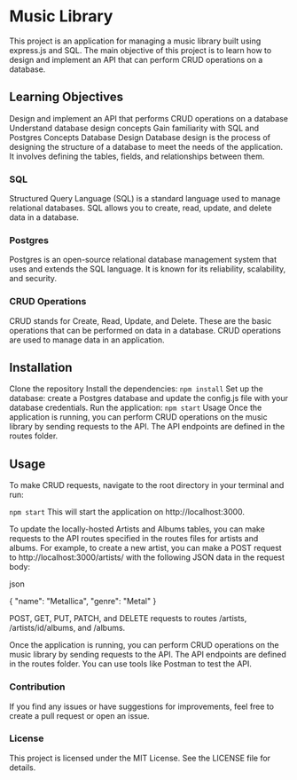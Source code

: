 # Music Library

This project is an application for managing a music library built using express.js and SQL. The main objective of this project is to learn how to design and implement an API that can perform CRUD operations on a database.

## Learning Objectives

Design and implement an API that performs CRUD operations on a database
Understand database design concepts
Gain familiarity with SQL and Postgres
Concepts
Database Design
Database design is the process of designing the structure of a database to meet the needs of the application. It involves defining the tables, fields, and relationships between them.

### SQL

Structured Query Language (SQL) is a standard language used to manage relational databases. SQL allows you to create, read, update, and delete data in a database.

### Postgres

Postgres is an open-source relational database management system that uses and extends the SQL language. It is known for its reliability, scalability, and security.

### CRUD Operations

CRUD stands for Create, Read, Update, and Delete. These are the basic operations that can be performed on data in a database. CRUD operations are used to manage data in an application.

## Installation

Clone the repository
Install the dependencies: `npm install`
Set up the database: create a Postgres database and update the config.js file with your database credentials.
Run the application: `npm start`
Usage
Once the application is running, you can perform CRUD operations on the music library by sending requests to the API. The API endpoints are defined in the routes folder.

## Usage

To make CRUD requests, navigate to the root directory in your terminal and run:

`npm start`
This will start the application on http://localhost:3000.

To update the locally-hosted Artists and Albums tables, you can make requests to the API routes specified in the routes files for artists and albums. For example, to create a new artist, you can make a POST request to http://localhost:3000/artists/ with the following JSON data in the request body:

json

{
"name": "Metallica",
"genre": "Metal"
}

POST, GET, PUT, PATCH, and DELETE requests to routes /artists, /artists/id/albums, and /albums.

Once the application is running, you can perform CRUD operations on the music library by sending requests to the API. The API endpoints are defined in the routes folder. You can use tools like Postman to test the API.

### Contribution

If you find any issues or have suggestions for improvements, feel free to create a pull request or open an issue.

### License

This project is licensed under the MIT License. See the LICENSE file for details.
